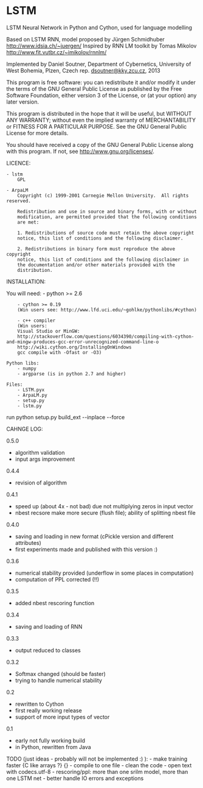 LSTM
====

LSTM Neural Network in Python and Cython, used for language modelling

Based on LSTM RNN, model proposed by Jürgen Schmidhuber
http://www.idsia.ch/~juergen/
Inspired by RNN LM toolkit by Tomas Mikolov
http://www.fit.vutbr.cz/~imikolov/rnnlm/

Implemented by Daniel Soutner,
Department of Cybernetics, University of West Bohemia, Plzen, Czech rep.
dsoutner@kky.zcu.cz, 2013

This program is free software: you can redistribute it and/or modify
it under the terms of the GNU General Public License as published by
the Free Software Foundation, either version 3 of the License, or
(at your option) any later version.

This program is distributed in the hope that it will be useful,
but WITHOUT ANY WARRANTY; without even the implied warranty of
MERCHANTABILITY or FITNESS FOR A PARTICULAR PURPOSE. See the
GNU General Public License for more details.

You should have received a copy of the GNU General Public License
along with this program. If not, see <http://www.gnu.org/licenses/>.


LICENCE:

	- lstm
		GPL

	- ArpaLM
		Copyright (c) 1999-2001 Carnegie Mellon University.  All rights reserved.

		Redistribution and use in source and binary forms, with or without
		modification, are permitted provided that the following conditions
		are met:

		1. Redistributions of source code must retain the above copyright
		notice, this list of conditions and the following disclaimer.

		2. Redistributions in binary form must reproduce the above copyright
		notice, this list of conditions and the following disclaimer in
		the documentation and/or other materials provided with the
		distribution.


INSTALLATION:

You will need:
		- python >= 2.6

		- cython >= 0.19
		(Win users see: http://www.lfd.uci.edu/~gohlke/pythonlibs/#cython)

		- c++ compiler
		(Win users:
		Visual Studio or MinGW:
		http://stackoverflow.com/questions/6034390/compiling-with-cython-and-mingw-produces-gcc-error-unrecognized-command-line-o
		http://wiki.cython.org/InstallingOnWindows
		gcc compile with -Ofast or -O3)

	Python libs:
		- numpy
		- argparse (is in python 2.7 and higher)

	Files:
		- LSTM.pyx
		- ArpaLM.py
		- setup.py
		- lstm.py

run
python setup.py build_ext --inplace --force


CAHNGE LOG:

0.5.0
- algorithm validation
- input args improvement

0.4.4
- revision of algorithm

0.4.1
- speed up (about 4x - not bad) due not multiplying zeros in input vector
- nbest recsore make more secure (flush file); ability of splitting nbest file

0.4.0
- saving and loading in new format (cPickle version and different attributes)
- first experiments made and published with this version :)

0.3.6
- numerical stability provided (underflow in some places in computation)
- computation of PPL corrected (!!)

0.3.5
- added nbest rescoring function

0.3.4
- saving and loading of RNN

0.3.3
- output reduced to classes

0.3.2
- Softmax changed (should be faster)
- trying to handle numerical stability

0.2
- rewritten to Cython
- first really working release
- support of more input types of vector

0.1
- early not fully working build
- in Python, rewritten from Java

TODO (just ideas - probably will not be implemented :) ):
	- make training faster
	{C like arrays ?}
	{}
	- compile to one file
	- clean the code
	- open text with codecs.utf-8
	- rescoring/ppl: more than one srilm model, more than one LSTM net
	- better handle IO errors and exceptions
